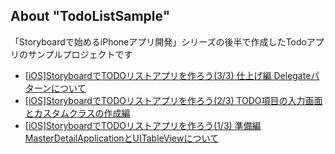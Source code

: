 ## About "TodoListSample"
「Storyboardで始めるiPhoneアプリ開発」シリーズの後半で作成したTodoアプリのサンプルプロジェクトです
* [[iOS]StoryboardでTODOリストアプリを作ろう(3/3) 仕上げ編 Delegateパターンについて](http://dev.classmethod.jp/smartphone/iphone/introduction-to-storyboarding-5/)
* [[iOS]StoryboardでTODOリストアプリを作ろう(2/3) TODO項目の入力画面とカスタムクラスの作成編](http://dev.classmethod.jp/etc/introduction-to-storyboarding-4/)
* [[iOS]StoryboardでTODOリストアプリを作ろう(1/3) 準備編 MasterDetailApplicationとUITableViewについて](http://dev.classmethod.jp/smartphone/iphone/introduction-to-storyboarding-3/)
